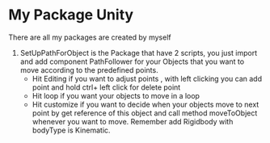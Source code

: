 # My Package Unity
 There are all my packages are created by myself
 1) SetUpPathForObject is the Package that have 2 scripts, you just import and add component PathFollower for your Objects that you want to move according to the predefined points.
    - Hit Editing if you want to adjust points , with left clicking you can add point and hold ctrl+ left click for delete point
    - Hit loop if you want your objects to move in a loop
    - Hit customize if you want to decide when your objects move to next point by get reference of this object and call method moveToObject whenever you want to move. Remember add Rigidbody with bodyType is Kinematic.
      
      